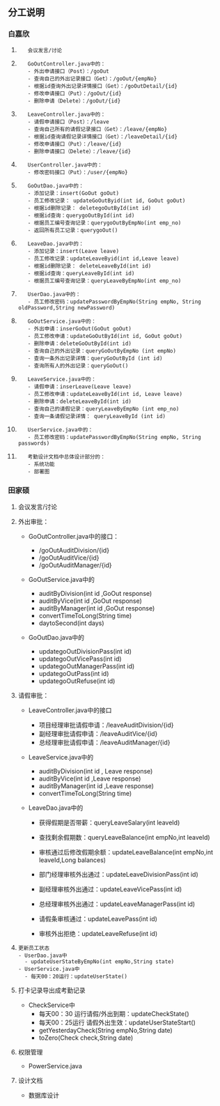 ## 分工说明

### 白嘉欣  

1.        会议发言/讨论  
2.        GoOutController.java中的：
          - 外出申请接口（Post）：/goOut
          - 查询自己的外出记录接口（Get）：/goOut/{empNo}
          - 根据id查询外出记录详情接口（Get）：/goOutDetail/{id}
          - 修改申请接口（Put）：/goOut/{id}
          - 删除申请（Delete）：/goOut/{id}
3.        LeaveController.java中的：
          - 请假申请接口（Post）：/leave
          - 查询自己所有的请假记录接口（Get）：/leave/{empNo}
          - 根据id查询请假记录详情接口（Get）：/leaveDetail/{id}
          - 修改申请接口（Put）：/leave/{id}
          - 删除申请接口（Delete）：/leave/{id}
4.        UserController.java中的：
          - 修改密码接口（Put）：/user/{empNo}
5.        GoOutDao.java中的：
          - 添加记录：insert(GoOut goOut)
          - 员工修改记录： updateGoOutByid(int id, GoOut goOut)
          - 根据id删除记录： deletegoOutById(int id) 
          - 根据id查询：querygoOutById(int id) 
          - 根据员工编号查询记录：querygoOutByEmpNo(int emp_no)
          - 返回所有员工记录：querygoOut() 
6.        LeaveDao.java中的：
          - 添加记录：insert(Leave leave)
          - 员工修改记录：updateLeaveByid(int id,Leave leave)
          - 根据id删除记录： deleteLeaveById(int id)
          - 根据id查询：queryLeaveById(int id)
          - 根据员工编号查询记录：queryLeaveByEmpNo(int emp_no)
7.        UserDao.java中的：
          - 员工修改密码：updatePasswordByEmpNo(String empNo, String oldPassword,String newPassword)
8.        GoOutService.java中的：
          - 外出申请：inserGoOut(GoOut goOut)
          - 员工修改申请：updateGoOutById(int id, GoOut goOut)
          - 删除申请：deleteGoOutById(int id)
          - 查询自己的外出记录：queryGoOutByEmpNo (int empNo)
          - 查询一条外出记录详情：queryGoOutById (int id)
          - 查询所有人的外出记录：queryGoOut()
9.        LeaveService.java中的：
          - 请假申请：inserLeave(Leave leave)
          - 员工修改申请：updateLeaveById(int id, Leave leave)
          - 删除申请：deleteLeaveById(int id)
          - 查询自己的请假记录：queryLeaveByEmpNo (int emp_no)
          - 查询一条请假记录详情： queryLeaveById (int id)
10.        UserService.java中的：
           - 员工修改密码：updatePasswordByEmpNo(String empNo, String passwords)
11.        考勤设计文档中总体设计部分的：
           - 系统功能
           - 部署图

### 田家硕

1. 会议发言/讨论  
2. 外出审批：

   - GoOutController.java中的接口：
     - /goOutAuditDivision/{id}
     - /goOutAuditVice/{id}
     - /goOutAuditManager/{id}
   
   - GoOutService.java中的  
   
     - auditByDivision(int id ,GoOut response)
     - auditByVice(int id ,GoOut response)
     - auditByManager(int id ,GoOut response)
     - convertTimeToLong(String time)
     - daytoSecond(int days)
   - GoOutDao.java中的
     - updategoOutDivisionPass(int id)
     - updategoOutVicePass(int id)
     - updategoOutManagerPass(int id)
     - updategoOutPass(int id)
     - updategoOutRefuse(int id)
3. 请假审批：

   - LeaveController.java中的接口
     - 项目经理审批请假申请：/leaveAuditDivision/{id}
     - 副经理审批请假申请：/leaveAuditVice/{id}
     - 总经理审批请假申请：/leaveAuditManager/{id}

   - LeaveService.java中的

     - auditByDivision(int id , Leave response)
     - auditByVice(int id ,Leave response)
     - auditByManager(int id ,Leave response)
     - convertTimeToLong(String time)
   - LeaveDao.java中的
     

     - 获得假期是否带薪：queryLeaveSalary(int leaveId)

     - 
       查找剩余假期数：queryLeaveBalance(int empNo,int leaveId)
     
     - 审核通过后修改假期余额：updateLeaveBalance(int empNo,int leaveId,Long balances)
     
     - 部门经理审核外出通过：updateLeaveDivisionPass(int id)
     
     - 副经理审核外出通过：updateLeaveVicePass(int id)
     
     - 总经理审核外出通过：updateLeaveManagerPass(int id)
     
     - 请假条审核通过：updateLeavePass(int id)
     
     - 审核外出拒绝：updateLeaveRefuse(int id)
4.     更新员工状态
       - UserDao.java中 
         - updateUserStateByEmpNo(int empNo,String state)
       - UserService.java中
         - 每天00：20运行：updateUserState()

5. 打卡记录导出成考勤记录
   - CheckService中
     - 每天00：30 运行请假/外出到期：updateCheckState()
     - 每天00：25运行 请假外出生效：updateUserStateStart()
     - getYesterdayCheck(String empNo,String date)
     - toZero(Check check,String date)
6. 权限管理
   - PowerService.java

6. 设计文档
   - 数据库设计
